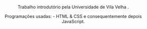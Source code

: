 <p align="center">
Trabalho introdutório pela Universidade de Vila Velha .
</p>

<p  align="center">
Programações usadas:
- HTML & CSS
e consequentemente depois JavaScript.
</p>

